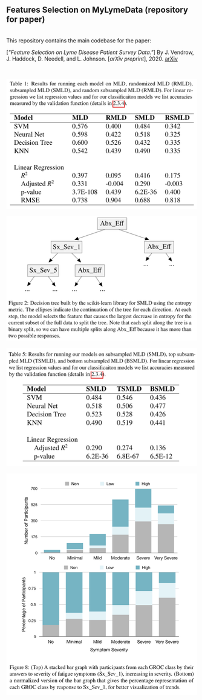 ## Features Selection on MyLymeData (repository for paper)

<br/> This repository contains the main codebase for the paper: <br/>

[*"Feature Selection on Lyme Disease Patient Survey Data."*]
By J. Vendrow, J. Haddock, D. Needell, and L. Johnson.
[*arXiv preprint*], 2020. [arXiv](https://arxiv.org/abs/2009.09087)

&nbsp;

![](figures/Table_1.png)
&nbsp;
![](figures/Figure_2.png)
&nbsp;
![](figures/Table_5.png)
&nbsp;
![](figures/Figure_8.png)
&nbsp;
